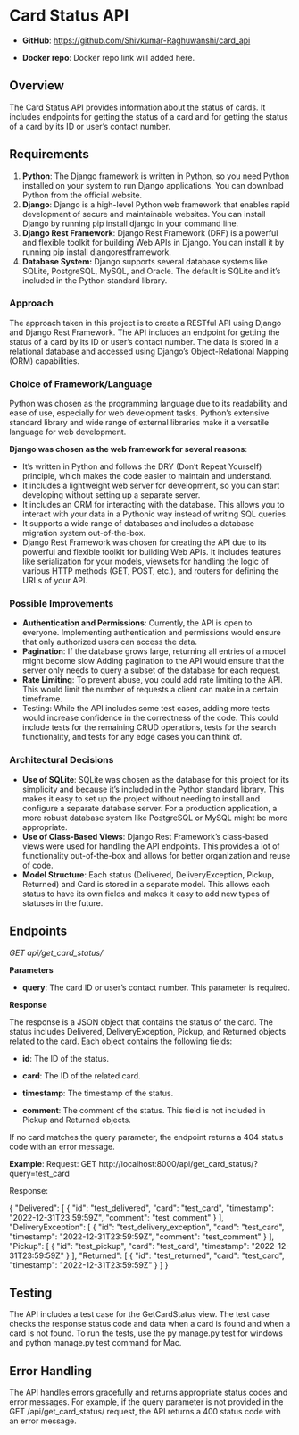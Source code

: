 # Card Status API

- **GitHub**: https://github.com/Shivkumar-Raghuwanshi/card_api

- **Docker repo**: Docker repo link will added here.

## Overview
The Card Status API provides information about the status of cards. It includes endpoints for getting the status of a card and for getting the status of a card by its ID or user’s contact number.

## Requirements

1. **Python**: The Django framework is written in Python, so you need Python installed on your system to run Django applications. You can download Python from the official website.
2. **Django**: Django is a high-level Python web framework that enables rapid development of secure and maintainable websites. You can install Django by running pip install django in your command line.
3. **Django Rest Framework**: Django Rest Framework (DRF) is a powerful and flexible toolkit for building Web APIs in Django. You can install it by running pip install djangorestframework.
4. **Database System:** Django supports several database systems like SQLite, PostgreSQL, MySQL, and Oracle. The default is SQLite and it’s included in the Python standard library.

### Approach

The approach taken in this project is to create a RESTful API using Django and Django Rest Framework. The API includes an endpoint for getting the status of a card by its ID or user’s contact number. The data is stored in a relational database and accessed using Django’s Object-Relational Mapping (ORM) capabilities.

### Choice of Framework/Language

Python was chosen as the programming language due to its readability and ease of use, especially for web development tasks. Python’s extensive standard library and wide range of external libraries make it a versatile language for web development.

**Django was chosen as the web framework for several reasons**:

- It’s written in Python and follows the DRY (Don’t Repeat Yourself) principle, which makes the code easier to maintain and understand.
- It includes a lightweight web server for development, so you can start developing without setting up a separate server.
- It includes an ORM for interacting with the database. This allows you to interact with your data in a Pythonic way instead of writing SQL queries.
- It supports a wide range of databases and includes a database migration system out-of-the-box.
- Django Rest Framework was chosen for creating the API due to its powerful and flexible toolkit for building Web APIs. It includes features like serialization for your models, viewsets for handling the logic of various HTTP methods (GET, POST, etc.), and routers for defining the URLs of your API.

### Possible Improvements

- **Authentication and Permissions**: Currently, the API is open to everyone. Implementing authentication and permissions would ensure that only authorized users can access the data.
- **Pagination**: If the database grows large, returning all entries of a model might become slow Adding pagination to the API would ensure that the server only needs to query a subset of the database for each request.
- **Rate Limiting**: To prevent abuse, you could add rate limiting to the API. This would limit the number of requests a client can make in a certain timeframe.
- Testing: While the API includes some test cases, adding more tests would increase confidence in the correctness of the code. This could include tests for the remaining CRUD operations, tests for the search functionality, and tests for any edge cases you can think of.

### Architectural Decisions

- **Use of SQLite**: SQLite was chosen as the database for this project for its simplicity and because it’s included in the Python standard library. This makes it easy to set up the project without needing to install and configure a separate database server. For a production application, a more robust database system like PostgreSQL or MySQL might be more appropriate.
- **Use of Class-Based Views**: Django Rest Framework’s class-based views were used for handling the API endpoints. This provides a lot of functionality out-of-the-box and allows for better organization and reuse of code.
- **Model Structure**: Each status (Delivered, DeliveryException, Pickup, Returned) and Card is stored in a separate model. This allows each status to have its own fields and makes it easy to add new types of statuses in the future.

## Endpoints
*GET api/get_card_status/*

**Parameters**

- **query**: The card ID or user’s contact number. This parameter is required.

**Response**

The response is a JSON object that contains the status of the card. The status includes Delivered, DeliveryException, Pickup, and Returned objects related to the card. Each object contains the following fields:

- **id**: The ID of the status.

- **card**: The ID of the related card.

- **timestamp**: The timestamp of the status.

- **comment**: The comment of the status. This field is not included in Pickup and Returned objects.

If no card matches the query parameter, the endpoint returns a 404 status code with an error message.

**Example**:
Request:
GET http://localhost:8000/api/get_card_status/?query=test_card

Response:

{
    "Delivered": [
        {
            "id": "test_delivered",
            "card": "test_card",
            "timestamp": "2022-12-31T23:59:59Z",
            "comment": "test_comment"
        }
    ],
    "DeliveryException": [
        {
            "id": "test_delivery_exception",
            "card": "test_card",
            "timestamp": "2022-12-31T23:59:59Z",
            "comment": "test_comment"
        }
    ],
    "Pickup": [
        {
            "id": "test_pickup",
            "card": "test_card",
            "timestamp": "2022-12-31T23:59:59Z"
        }
    ],
    "Returned": [
        {
            "id": "test_returned",
            "card": "test_card",
            "timestamp": "2022-12-31T23:59:59Z"
        }
    ]
}

## Testing
The API includes a test case for the GetCardStatus view. The test case checks the response status code and data when a card is found and when a card is not found. To run the tests, use the py manage.py test for windows and python manage.py test command for Mac.

## Error Handling
The API handles errors gracefully and returns appropriate status codes and error messages. For example, if the query parameter is not provided in the GET /api/get_card_status/ request, the API returns a 400 status code with an error message.